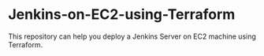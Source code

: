 # Jenkins-on-EC2-using-Terraform
This repository can help you deploy a Jenkins Server on EC2 machine using Terraform.
